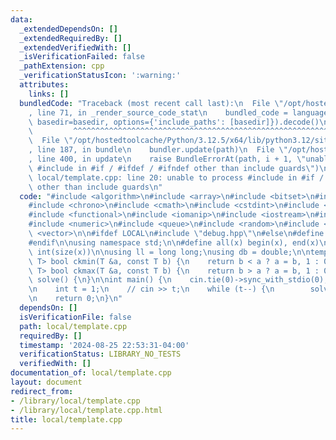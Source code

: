 ```yaml
---
data:
  _extendedDependsOn: []
  _extendedRequiredBy: []
  _extendedVerifiedWith: []
  _isVerificationFailed: false
  _pathExtension: cpp
  _verificationStatusIcon: ':warning:'
  attributes:
    links: []
  bundledCode: "Traceback (most recent call last):\n  File \"/opt/hostedtoolcache/Python/3.12.5/x64/lib/python3.12/site-packages/onlinejudge_verify/documentation/build.py\"\
    , line 71, in _render_source_code_stat\n    bundled_code = language.bundle(stat.path,\
    \ basedir=basedir, options={'include_paths': [basedir]}).decode()\n          \
    \         ^^^^^^^^^^^^^^^^^^^^^^^^^^^^^^^^^^^^^^^^^^^^^^^^^^^^^^^^^^^^^^^^^^^^^^^^^^^^^^^^^\n\
    \  File \"/opt/hostedtoolcache/Python/3.12.5/x64/lib/python3.12/site-packages/onlinejudge_verify/languages/cplusplus.py\"\
    , line 187, in bundle\n    bundler.update(path)\n  File \"/opt/hostedtoolcache/Python/3.12.5/x64/lib/python3.12/site-packages/onlinejudge_verify/languages/cplusplus_bundle.py\"\
    , line 400, in update\n    raise BundleErrorAt(path, i + 1, \"unable to process\
    \ #include in #if / #ifdef / #ifndef other than include guards\")\nonlinejudge_verify.languages.cplusplus_bundle.BundleErrorAt:\
    \ local/template.cpp: line 20: unable to process #include in #if / #ifdef / #ifndef\
    \ other than include guards\n"
  code: "#include <algorithm>\n#include <array>\n#include <bitset>\n#include <cassert>\n\
    #include <chrono>\n#include <cmath>\n#include <cstdint>\n#include <cstring>\n\
    #include <functional>\n#include <iomanip>\n#include <iostream>\n#include <map>\n\
    #include <numeric>\n#include <queue>\n#include <random>\n#include <set>\n#include\
    \ <vector>\n\n#ifdef LOCAL\n#include \"debug.hpp\"\n#else\n#define dbg(...)\n\
    #endif\n\nusing namespace std;\n\n#define all(x) begin(x), end(x)\n#define sz(x)\
    \ int(size(x))\n\nusing ll = long long;\nusing db = double;\n\ntemplate<class\
    \ T> bool ckmin(T &a, const T b) {\n    return b < a ? a = b, 1 : 0;\n}\n\ntemplate<class\
    \ T> bool ckmax(T &a, const T b) {\n    return b > a ? a = b, 1 : 0;\n}\n\nvoid\
    \ solve() {\n}\n\nint main() {\n    cin.tie(0)->sync_with_stdio(0);\n    cin.exceptions(cin.failbit);\n\
    \n    int t = 1;\n    // cin >> t;\n    while (t--) {\n        solve();\n    }\n\
    \n    return 0;\n}\n"
  dependsOn: []
  isVerificationFile: false
  path: local/template.cpp
  requiredBy: []
  timestamp: '2024-08-25 22:53:31-04:00'
  verificationStatus: LIBRARY_NO_TESTS
  verifiedWith: []
documentation_of: local/template.cpp
layout: document
redirect_from:
- /library/local/template.cpp
- /library/local/template.cpp.html
title: local/template.cpp
---
```

